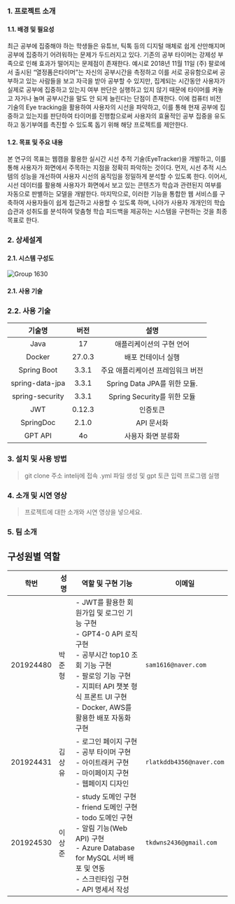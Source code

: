 ### 1. 프로젝트 소개
#### 1.1. 배경 및 필요성

최근 공부에 집중해야 하는 학생들은 유튜브, 틱톡 등의 디지털 매체로 쉽게 산만해지며 공부에 집중하기 어려워하는 문제가 두드러지고 있다. 기존의 공부 타이머는 강제성 부족으로 인해 효과가 떨어지는 문제점이 존재한다. 예시로 2018년 11월 11일 (주) 팔로에서 출시된 “열정품은타이머”는 자신의 공부시간을 측정하고 이를 서로 공유함으로써 공부하고 있는 사람들을 보고 자극을 받아 공부할 수 있지만, 집계되는 시간동안 사용자가 실제로 공부에 집중하고 있는지 여부 판단은 실행하고 있지 않기 때문에 타이머를 켜놓고 자거나 놀며 공부시간을 말도 안 되게 늘린다는 단점이 존재한다. 이에 컴퓨터 비전 기술의 Eye tracking을 활용하여 사용자의 시선을 파악하고, 이를 통해 현재 공부에 집중하고 있는지를 판단하여 타이머를 진행함으로써 사용자의 효율적인 공부 집중을 유도하고 동기부여를 촉진할 수 있도록 돕기 위해 해당 프로젝트를 제안한다.


#### 1.2. 목표 및 주요 내용

본 연구의 목표는 웹캠을 활용한 실시간 시선 추적 기술(EyeTracker)을 개발하고, 이를 통해 사용자가 화면에서 주목하는 지점을 정확히 파악하는 것이다. 먼저, 시선 추적 시스템의 성능을 개선하여 사용자 시선의 움직임을 정밀하게 분석할 수 있도록 한다. 이어서, 시선 데이터를 활용해 사용자가 화면에서 보고 있는 콘텐츠가 학습과 관련된지 여부를 자동으로 판별하는 모델을 개발한다. 마지막으로, 이러한 기능을 통합한 웹 서비스를 구축하여 사용자들이 쉽게 접근하고 사용할 수 있도록 하며, 나아가 사용자 개개인의 학습 습관과 성취도를 분석하여 맞춤형 학습 피드백을 제공하는 시스템을 구현하는 것을 최종 목표로 한다.


### 2. 상세설계
#### 2.1. 시스템 구성도

![Group 1630](https://github.com/user-attachments/assets/dbea93be-741a-49a8-9311-2d5e752333e0)


#### 2.1. 사용 기술
### 2.2. 사용 기술
| 기술명  | 버전  | 설명 |
|:-:|:-:|:-:|
| Java  | 17  | 애플리케이션의 구현 언어 |
| Docker | 27.0.3 | 배포 컨테이너 실행 |
| Spring Boot | 3.3.1 | 주요 애플리케이션 프레임워크 버전 |
| spring-data-jpa  | 3.3.1  |  Spring Data JPA를 위한 모듈.|
| spring-security  |  3.3.1 | Spring Security를 위한 모듈  |
|  JWT | 0.12.3  | 인증토큰 |
| SpringDoc  | 2.1.0  | API 문서화 |
| GPT API | 4o  | 사용자 화면 분류화  |



### 3. 설치 및 사용 방법
> git clone 주소
> intelij에 접속
> .yml 파일 생성 및 gpt 토큰 입력
> 프로그램 실행

### 4. 소개 및 시연 영상
> 프로젝트에 대한 소개와 시연 영상을 넣으세요.

### 5. 팀 소개


## 구성원별 역할

| 학번       | 성명   | 역할 및 구현 기능                                                                                           | 이메일           |
|------------|--------|-----------------------------------------------------------------------------------------------------------|------------------|
| 201924480  | 박준형 | - JWT를 활용한 회원가입 및 로그인 기능 구현 <br> - GPT4-0 API 로직 구현 <br> - 공부시간 top10 조회 기능 구현 <br> - 팔로잉 기능 구현 <br> - 지피터 API 챗봇 형식 프론트 UI 구현 <br> - Docker, AWS를 활용한 배포 자동화 구현 | `sam1616@naver.com` |
| 201924431  | 김상유 | - 로그인 페이지 구현 <br> - 공부 타이머 구현 <br> - 아이트래커 구현 <br> - 마이페이지 구현 <br> - 웹페이지 디자인 | `rlatkddb4356@naver.com` |
| 201924530  | 이상준 | - study 도메인 구현 <br> - friend 도메인 구현 <br> - todo 도메인 구현 <br> - 알림 기능(Web API) 구현 <br> - Azure Database for MySQL 서버 배포 및 연동 <br> - 스크린타임 구현 <br> - API 명세서 작성 | `tkdwns2436@gmail.com` |
